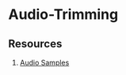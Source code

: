 # Audio-Trimming



## Resources 

1. [Audio Samples](https://docs.espressif.com/projects/esp-adf/en/latest/design-guide/audio-samples.html)
